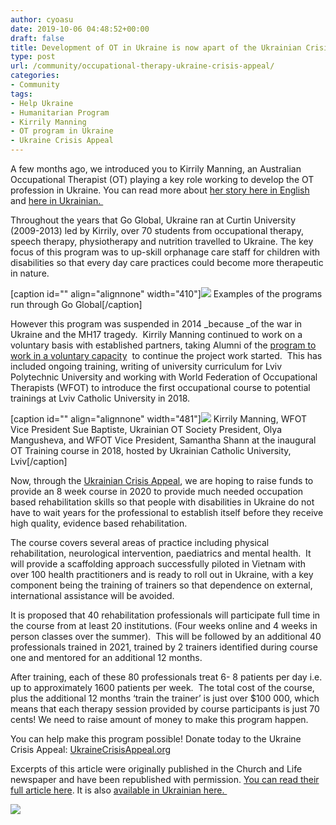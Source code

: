 ```yaml
---
author: cyoasu
date: 2019-10-06 04:48:52+00:00
draft: false
title: Development of OT in Ukraine is now apart of the Ukrainian Crisis Аppeal
type: post
url: /community/occupational-therapy-ukraine-crisis-appeal/
categories:
- Community
tags:
- Help Ukraine
- Humanitarian Program
- Kirrily Manning
- OT program in Ukraine
- Ukraine Crisis Appeal
---
```


A few months ago, we introduced you to Kirrily Manning, an Australian Occupational Therapist (OT) playing a key role working to develop the OT profession in Ukraine. You can read more about [her story here in English](https://catholicukes.org.au/development-of-occupational-therapy-in-ukraine-is-now-part-of-afuo-ukrainian-crisis-%d0%b0ppeal/) and [here in Ukrainian. ](https://catholicukes.org.au/uk/development-of-occupational-therapy-in-ukraine-is-now-part-of-afuo-ukrainian-crisis-%d0%b0ppeal/)

Throughout the years that Go Global, Ukraine ran at Curtin University (2009-2013) led by Kirrily, over 70 students from occupational therapy, speech therapy, physiotherapy and nutrition travelled to Ukraine. The key focus of this program was to up-skill orphanage care staff for children with disabilities so that every day care practices could become more therapeutic in nature.

[caption id="" align="alignnone" width="410"]![](https://catholicukes.org.au/wp-content/uploads/2019/10/Curtin-University-students.png)
Examples of the programs run through Go Global[/caption]

However this program was suspended in 2014 _because _of the war in Ukraine and the MH17 tragedy.  Kirrily Manning continued to work on a voluntary basis with established partners, taking Alumni of the [program to work in a voluntary capacity](https://developmenttogether.com/location/ukraine/)  to continue the project work started.  This has included ongoing training, writing of university curriculum for Lviv Polytechnic University and working with World Federation of Occupational Therapists (WFOT) to introduce the first occupational course to potential trainings at Lviv Catholic University in 2018.

[caption id="" align="alignnone" width="481"]![](https://catholicukes.org.au/wp-content/uploads/2019/10/kirilli.png)
Kirrily Manning, WFOT Vice President Sue Baptiste, Ukrainian OT Society President, Olya Mangusheva, and WFOT Vice President, Samantha Shann at the inaugural OT Training course in 2018, hosted by Ukrainian Catholic University, Lviv[/caption]

Now, through the [Ukrainian Crisis Аppeal](http://UkraineCrisisAppeal.org), we are hoping to raise funds to provide an 8 week course in 2020 to provide much needed occupation based rehabilitation skills so that people with disabilities in Ukraine do not have to wait years for the professional to establish itself before they receive high quality, evidence based rehabilitation.

The course covers several areas of practice including physical rehabilitation, neurological intervention, paediatrics and mental health.  It will provide a scaffolding approach successfully piloted in Vietnam with over 100 health practitioners and is ready to roll out in Ukraine, with a key component being the training of trainers so that dependence on external, international assistance will be avoided.

It is proposed that 40 rehabilitation professionals will participate full time in the course from at least 20 institutions. (Four weeks online and 4 weeks in person classes over the summer).  This will be followed by an additional 40 professionals trained in 2021, trained by 2 trainers identified during course one and mentored for an additional 12 months.

After training, each of these 80 professionals treat 6- 8 patients per day i.e. up to approximately 1600 patients per week.  The total cost of the course, plus the additional 12 months ‘train the trainer’ is just over $100 000, which means that each therapy session provided by course participants is just 70 cents! We need to raise amount of money to make this program happen.

You can help make this program possible! Donate today to the Ukraine Crisis Appeal: [UkraineCrisisAppeal.org](http://ukrainecrisisappeal.org)

Excerpts of this article were originally published in the Church and Life newspaper and have been republished with permission. [You can read their full article here](https://catholicukes.org.au/development-of-occupational-therapy-in-ukraine-is-now-part-of-afuo-ukrainian-crisis-%d0%b0ppeal/). It is also [available in Ukrainian here. ](https://catholicukes.org.au/uk/development-of-occupational-therapy-in-ukraine-is-now-part-of-afuo-ukrainian-crisis-%d0%b0ppeal/)

[![](http://www.ozeukes.com/wp-content/uploads/2019/10/Copy-of-Copy-of-Copy-of-UKRAINIANtwitter-1024x533.png)
](http://www.ozeukes.com/wp-content/uploads/2019/10/Copy-of-Copy-of-Copy-of-UKRAINIANtwitter.png)


